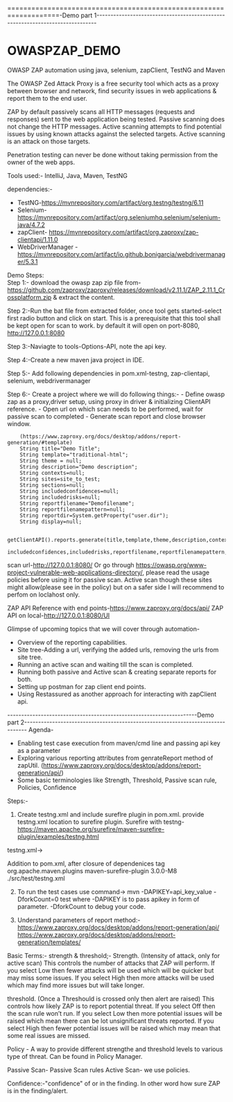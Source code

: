 ===================================================================-Demo part 1------------------------------------------------------------------------------
# OWASPZAP_DEMO
OWASP ZAP automation using java, selenium, zapClient, TestNG and Maven



The OWASP Zed Attack Proxy is a free security tool 
which acts as a proxy between browser and network, find security issues in web applications 
& report them to the end user.

ZAP by default passively scans all HTTP messages (requests and responses) sent to the web application being tested. 
Passive scanning does not change the HTTP messages.
Active scanning attempts to find potential issues by using known attacks against the selected targets. 
Active scanning is an attack on those targets.

Penetration testing can never be done without taking permission from the owner of the web apps. 

Tools used:- IntelliJ, Java, Maven, TestNG
 
 dependencies:-
* TestNG-https://mvnrepository.com/artifact/org.testng/testng/6.11
* Selenium-https://mvnrepository.com/artifact/org.seleniumhq.selenium/selenium-java/4.7.2
* zapClient- https://mvnrepository.com/artifact/org.zaproxy/zap-clientapi/1.11.0
* WebDriverManager - https://mvnrepository.com/artifact/io.github.bonigarcia/webdrivermanager/5.3.1

Demo Steps:  
 Step 1:- download the owasp zap zip file from-https://github.com/zaproxy/zaproxy/releases/download/v2.11.1/ZAP_2.11.1_Crossplatform.zip
 & extract the content.
 
 Step 2:-Run the bat file from extracted folder, 
 once tool gets started-select first radio button and click on start. 
 This is a prerequisite that this tool shall be kept open for scan to work.
 by default it will open on port-8080, http://127.0.0.1:8080
 
 Step 3:-Naviagte to tools-Options-API, note the api key.
 
 Step 4:-Create a new maven java project in IDE.
 
 Step 5:- Add following dependencies in pom.xml-testng, zap-clientapi, selenium, webdrivermanager
 
 Step 6:- Create a project where we will do following things:-
			- Define owasp zap as a proxy,driver setup, using proxy in driver & initializing ClientAPI reference.
			- Open url on which scan needs to be performed, wait for passive scan to completed
			- Generate scan report and close browser window. 
			
		(https://www.zaproxy.org/docs/desktop/addons/report-generation/#template)
		String title="Demo Title";
        String template="traditional-html";
        String theme = null;
        String description="Demo description";
        String contexts=null;
        String sites=site_to_test;
        String sections=null;
        String includedconfidences=null;
        String includedrisks=null;
        String reportfilename="Demofilename";
        String reportfilenamepattern=null;
        String reportdir=System.getProperty("user.dir");
        String display=null;
		
		getClientAPI().reports.generate(title,template,theme,description,contexts,sites,sections,
                    includedconfidences,includedrisks,reportfilename,reportfilenamepattern,reportdir,display);
		
		
scan url-http://127.0.0.1:8080/
Or go through https://owasp.org/www-project-vulnerable-web-applications-directory/, please read the usage policies before using it for passive scan. Active scan though these sites might allow(please see in the policy) but on a safer side I will recommend to perfom on loclahost only.		
		

ZAP API Reference with end points-https://www.zaproxy.org/docs/api/
ZAP API on local-http://127.0.0.1:8080/UI		
		
		
Glimpse of upcoming topics that we will cover through automation-
- Overview of the reporting capabilities. 
- Site tree-Adding a url, verifying the added urls, removing the urls from site tree.
- Running an active scan and waiting till the scan is completed.
- Running both passive and Active scan & creating separate reports for both.
- Setting up postman for zap client end points.
- Using Restassured as another approach for interacting with zapClient api.
		

--------------------------------------------------------------------Demo part 2-------------------------------------------------------------------------------
Agenda-
- Enabling test case execution from maven/cmd line and passing api key as a parameter
- Exploring various reporting attributes from genrateReport method of zapUtil. (https://www.zaproxy.org/docs/desktop/addons/report-generation/api/)
- Some basic terminologies like Strength, Threshold, Passive scan rule, Policies, Confidence


Steps:-
1. Create testng.xml and include sureflre plugin in pom.xml. provide testng.xml location to surefire plugin.
   Surefire with testng-https://maven.apache.org/surefire/maven-surefire-plugin/examples/testng.html

testng.xml->
<?xml version="1.0" encoding="UTF-8"?>
<!DOCTYPE suite SYSTEM "http://testng.org/testng-1.0.dtd">
<suite name="Practice Suite">
    <test name="Test Basics 1">
        <classes>
            <class name="ZapTest"/>
        </classes>
    </test> <!-- Test -->
</suite> <!-- Suite -->


Addition to pom.xml,  after closure of dependenices tag
<build>
<pluginManagement>
<plugins>
<plugin>
<groupId>org.apache.maven.plugins</groupId>
<artifactId>maven-surefire-plugin</artifactId>
<version>3.0.0-M8</version>
<configuration>
<suiteXmlFiles>
<suiteXmlFile>./src/test/testng.xml</suiteXmlFile>
</suiteXmlFiles>
</configuration>
</plugin>
</plugins>
</pluginManagement>
</build>

2.	To run the test cases use command->
      mvn -DAPIKEY=api_key_value -DforkCount=0 test
      where
      -DAPIKEY is to pass apikey in form of parameter.
      -DforkCount to debug your code.

3. Understand parameters of report method:-
   https://www.zaproxy.org/docs/desktop/addons/report-generation/api/
   https://www.zaproxy.org/docs/desktop/addons/report-generation/templates/

Basic Terms:-
strength & threshold;-
Strength. (Intensity of attack, only for active scan)
This controls the number of attacks that ZAP will perform.
If you select Low then fewer attacks will be used which will be quicker but may miss some issues.
If you select High then more attacks will be used which may find more issues but will take longer.

threshold. (Once a Threshould is crossed only then alert are raised)
This controls how likely ZAP is to report potential threat.
If you select Off then the scan rule won’t run.
If you select Low then more potential issues will be raised which mean there can be lot unsignificant threats reported.
If you select High then fewer potential issues will be raised which may mean that some real issues are missed.

Policy - A way to provide different strengthe and threshold levels to various type of threat.
Can be found in Policy Manager.

Passive Scan- Passive Scan rules
Active Scan- we use policies.

Confidence:-"confidence" of or in the finding. In other word how sure ZAP is in the finding/alert.
